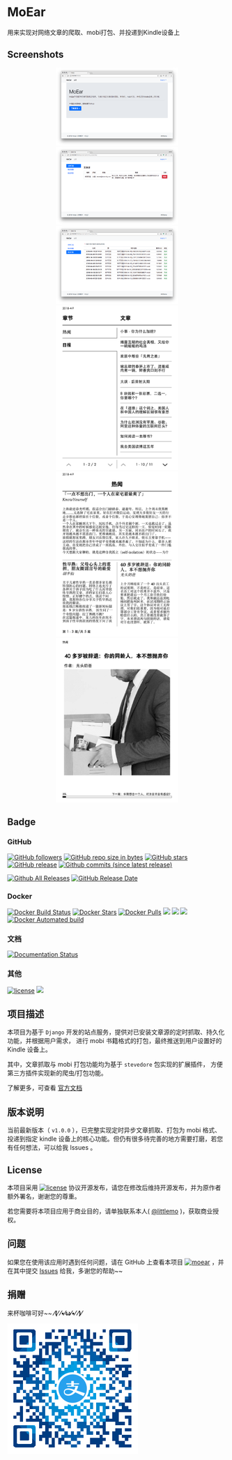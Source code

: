 # MoEar

用来实现对网络文章的爬取、mobi打包、并投递到Kindle设备上

## Screenshots

<p align="center">
<img alt="" src="https://github.com/littlemo/moear/blob/master/docs/source/intro/images/web/0-index.png" width=280><img alt="" src="https://github.com/littlemo/moear/blob/master/docs/source/intro/images/web/1-subscription.png" width=280><img alt="" src="https://github.com/littlemo/moear/blob/master/docs/source/intro/images/web/2-deliver-log.png" width=280>
<img alt="" src="https://github.com/littlemo/moear/blob/master/docs/source/intro/images/kindle/1-book-toc1.png" width=280><img alt="" src="https://github.com/littlemo/moear/blob/master/docs/source/intro/images/kindle/3-book-toc3.png" width=280><img alt="" src="https://github.com/littlemo/moear/blob/master/docs/source/intro/images/kindle/5-post1.png" width=280>
</p>

## Badge

### GitHub

[![GitHub followers](https://img.shields.io/github/followers/littlemo.svg?label=github%20follow)](https://github.com/littlemo)
[![GitHub repo size in bytes](https://img.shields.io/github/repo-size/littlemo/moear.svg)](https://github.com/littlemo/moear)
[![GitHub stars](https://img.shields.io/github/stars/littlemo/moear.svg?label=github%20stars)](https://github.com/littlemo/moear)
[![GitHub release](https://img.shields.io/github/release/littlemo/moear.svg)](https://github.com/littlemo/moear/releases)
[![Github commits (since latest release)](https://img.shields.io/github/commits-since/littlemo/moear/latest.svg)](https://github.com/littlemo/moear)

[![Github All Releases](https://img.shields.io/github/downloads/littlemo/moear/total.svg)](https://github.com/littlemo/moear/releases)
[![GitHub Release Date](https://img.shields.io/github/release-date/littlemo/moear.svg)](https://github.com/littlemo/moear/releases)

### Docker

[![Docker Build Status](https://img.shields.io/docker/build/littlemo/moear.svg)](https://hub.docker.com/r/littlemo/moear/) [![Docker Stars](https://img.shields.io/docker/stars/littlemo/moear.svg)](https://hub.docker.com/r/littlemo/moear/) [![Docker Pulls](https://img.shields.io/docker/pulls/littlemo/moear.svg)](https://hub.docker.com/r/littlemo/moear/) [![](https://images.microbadger.com/badges/image/littlemo/moear.svg)](https://microbadger.com/images/littlemo/moear) [![](https://images.microbadger.com/badges/commit/littlemo/moear.svg)](https://microbadger.com/images/littlemo/moear) [![](https://images.microbadger.com/badges/version/littlemo/moear.svg)](https://microbadger.com/images/littlemo/moear) [![Docker Automated build](https://img.shields.io/docker/automated/littlemo/moear.svg)](https://hub.docker.com/r/littlemo/moear/)

### 文档

[![Documentation Status](https://readthedocs.org/projects/moear/badge/?version=latest)](http://moear.readthedocs.io/zh_CN/latest/?badge=latest)

### 其他

[![license](https://img.shields.io/github/license/littlemo/moear.svg)](https://github.com/littlemo/moear)
[![](https://img.shields.io/badge/bitcoin-donate-green.svg)](https://keybase.io/littlemo)

## 项目描述

本项目为基于 `Django` 开发的站点服务，提供对已安装文章源的定时抓取、持久化功能，并根据用户需求，
进行 mobi 书籍格式的打包，最终推送到用户设置好的 Kindle 设备上。

其中，文章抓取与 mobi 打包功能均为基于 `stevedore` 包实现的扩展插件，
方便第三方插件实现新的爬虫/打包功能。

了解更多，可查看 [官方文档](http://moear.rtfd.io)

## 版本说明

当前最新版本（ `v1.0.0` ），已完整实现定时异步文章抓取、打包为 mobi 格式、投递到指定 kindle 设备上的核心功能。但仍有很多待完善的地方需要打磨，若您有任何想法，可以给我 Issues 。

## License

本项目采用 [![license](https://img.shields.io/github/license/littlemo/moear.svg)](https://github.com/littlemo/moear) 协议开源发布，请您在修改后维持开源发布，并为原作者额外署名，谢谢您的尊重。

若您需要将本项目应用于商业目的，请单独联系本人( [@littlemo](https://github.com/littlemo) )，获取商业授权。

## 问题

如果您在使用该应用时遇到任何问题，请在 GitHub 上查看本项目 [![moear](https://img.shields.io/badge/Repo-MoEar-brightgreen.svg)](https://github.com/littlemo/moear) ，并在其中提交 [Issues](https://github.com/littlemo/moear/issues) 给我，多谢您的帮助~~

## 捐赠

来杯咖啡可好~~ **⁄(⁄ ⁄•⁄ω⁄•⁄ ⁄)⁄**

![支付宝](https://github.com/littlemo/moear/blob/master/docs/source/intro/images/donate/alipay.png "来杯咖啡可好~")
